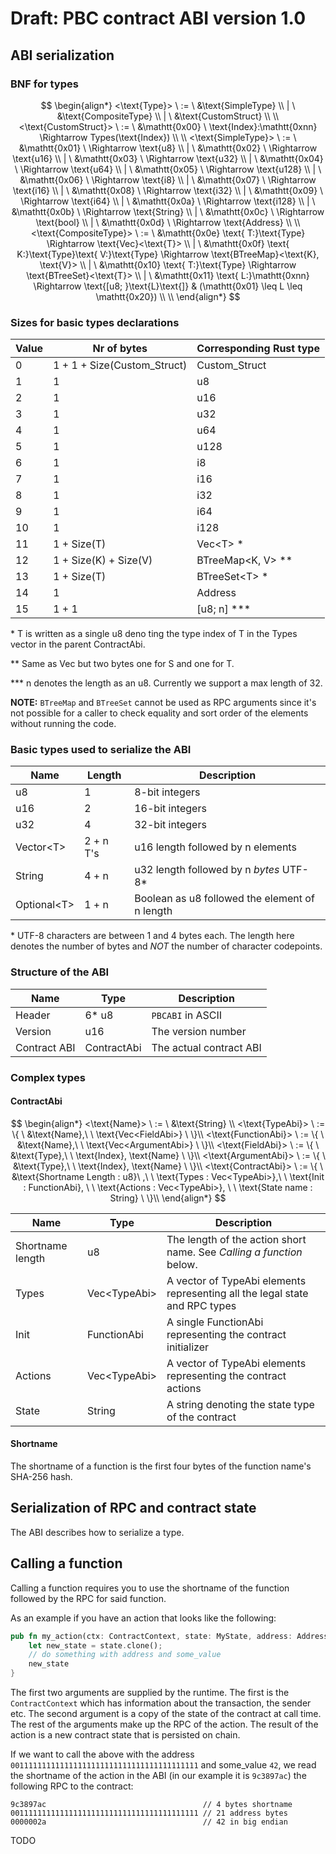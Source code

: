 # Draft: PBC contract ABI version 1.0

## ABI serialization

### BNF for types
$$
\begin{align*}
<\text{Type}> \ := \ &\text{SimpleType} \\
| \ &\text{CompositeType} \\
| \ &\text{CustomStruct} \\
\\
<\text{CustomStruct}> \ := \ &\mathtt{0x00} \ \text{Index}:\mathtt{0xnn} \Rightarrow Types(\text{Index}) \\
\\
<\text{SimpleType}> \ := \ &\mathtt{0x01} \ \Rightarrow \text{u8} \\
| \ &\mathtt{0x02} \ \Rightarrow \text{u16} \\
| \ &\mathtt{0x03} \ \Rightarrow \text{u32} \\
| \ &\mathtt{0x04} \ \Rightarrow \text{u64} \\
| \ &\mathtt{0x05} \ \Rightarrow \text{u128} \\
| \ &\mathtt{0x06} \ \Rightarrow \text{i8} \\
| \ &\mathtt{0x07} \ \Rightarrow \text{i16} \\
| \ &\mathtt{0x08} \ \Rightarrow \text{i32} \\
| \ &\mathtt{0x09} \ \Rightarrow \text{i64} \\
| \ &\mathtt{0x0a} \ \Rightarrow \text{i128} \\
| \ &\mathtt{0x0b} \ \Rightarrow \text{String} \\
| \ &\mathtt{0x0c} \ \Rightarrow \text{bool} \\
| \ &\mathtt{0x0d} \ \Rightarrow \text{Address} \\
\\
<\text{CompositeType}> \ := \ &\mathtt{0x0e} \text{ T:}\text{Type} \Rightarrow \text{Vec}<\text{T}> \\
| \ &\mathtt{0x0f} \text{ K:}\text{Type}\text{ V:}\text{Type} \Rightarrow \text{BTreeMap}<\text{K}, \text{V}> \\
| \ &\mathtt{0x10} \text{ T:}\text{Type} \Rightarrow \text{BTreeSet}<\text{T}> \\
| \ &\mathtt{0x11} \text{ L:}\mathtt{0xnn} \Rightarrow \text{[u8; }\text{L}\text{]} & (\mathtt{0x01} \leq L \leq \mathtt{0x20}) \\
\\
\end{align*}
$$

### Sizes for basic types declarations

| Value | Nr of bytes  | Corresponding Rust type
|---|---|---| 
| 0     | 1 + 1 + Size(Custom_Struct) | Custom_Struct
| 1     | 1                  | u8
| 2     | 1                  | u16
| 3     | 1                  | u32
| 4     | 1                  | u64
| 5     | 1                 | u128
| 6     | 1                  | i8
| 7     | 1                  | i16
| 8     | 1                  | i32
| 9     | 1                  | i64
| 10    | 1                 | i128
| 11    | 1 + Size(T)         | Vec<T\> \*
| 12    | 1 + Size(K) + Size(V) | BTreeMap<K, V\> \*\*
| 13    | 1 + Size(T)         | BTreeSet<T\> \*
| 14    | 1                 | Address
| 15    | 1 + 1             | \[u8; n\] \*\*\*

\* T is written as a single u8 deno ting the type index of T in the Types vector in the parent
ContractAbi.

\*\* Same as Vec but two bytes one for S and one for T.

\*\*\* n denotes the length as an u8. Currently we support a max length of 32.

**NOTE:** `BTreeMap` and `BTreeSet` cannot be used as RPC arguments since it's not possible for a
caller to check equality and sort order of the elements without running the code.

### Basic types used to serialize the ABI

| Name | Length | Description |
|---|---|---|
| u8             | 1         |  8-bit integers
| u16            | 2         | 16-bit integers
| u32            | 4         | 32-bit integers
| Vector<T\>     | 2 + n T's | u16 length followed by n elements
| String         | 4 + n     | u32 length followed by n *bytes* UTF-8\*
| Optional<T\>   | 1 + n     | Boolean as u8 followed the element of n length

\* UTF-8 characters are between 1 and 4 bytes each. The length here denotes the number of bytes and
*NOT* the number of character codepoints.

### Structure of the ABI

| Name         | Type        | Description |
|---|---|---|
| Header       | 6* u8       | `PBCABI` in ASCII
| Version      | u16         | The version number
| Contract ABI | ContractAbi | The actual contract ABI

### Complex types

#### ContractAbi

$$
\begin{align*}
<\text{Name}> \ := \ &\text{String} \\
<\text{TypeAbi}> \ := \{ \ &\text{Name},\ \ \text{Vec<FieldAbi>}  \ \}\\
<\text{FunctionAbi}> \ := \{ \ &\text{Name},\ \ \text{Vec<ArgumentAbi>}  \ \}\\
<\text{FieldAbi}> \ := \{ \ &\text{Type},\ \ \text{Index}, \text{Name} \ \}\\
<\text{ArgumentAbi}> \ := \{ \ &\text{Type},\ \ \text{Index}, \text{Name} \ \}\\
<\text{ContractAbi}> \ := \{ \ &\text{Shortname Length : u8}\ ,\ \ \text{Types : Vec<TypeAbi>},\ \ \text{Init : FunctionAbi}, \ \ \text{Actions : Vec<TypeAbi>}, \ \ \text{State name : String}  \ \}\\
\end{align*}
$$


| Name | Type | Description |
|---|---|---|
| Shortname length | u8           | The length of the action short name. See *Calling a function* below.
| Types            | Vec<TypeAbi\> | A vector of TypeAbi elements representing all the legal state and RPC types
| Init             | FunctionAbi  | A single FunctionAbi representing the contract initializer
| Actions          | Vec<TypeAbi\> | A vector of TypeAbi elements representing the contract actions
| State            | String       | A string denoting the state type of the contract


#### Shortname

The shortname of a function is the first four bytes of the function name's SHA-256 hash.

## Serialization of RPC and contract state

The ABI describes how to serialize a type.

## Calling a function

Calling a function requires you to use the shortname of the function followed by the RPC for said
function.

As an example if you have an action that looks like the following:

````rust
pub fn my_action(ctx: ContractContext, state: MyState, address: Address, some_value: u32) -> MyState {
    let new_state = state.clone();
    // do something with address and some_value
    new_state
}
````

The first two arguments are supplied by the runtime. The first is the `ContractContext` which has
information about the transaction, the sender etc. The second argument is a copy of the state of the
contract at call time. The rest of the arguments make up the RPC of the action. The result of the
action is a new contract state that is persisted on chain.

If we want to call the above with the address  `001111111111111111111111111111111111111111` and
some_value `42`, we read the shortname of the action in the ABI (in our example it is `9c3897ac`)
the following RPC to the contract:

```
9c3897ac                                   // 4 bytes shortname
001111111111111111111111111111111111111111 // 21 address bytes
0000002a                                   // 42 in big endian
```

TODO
